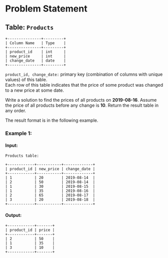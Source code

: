 
# Problem Statement
## Table:  `Products`
```
+---------------+---------+
| Column Name   | Type    |
+---------------+---------+
| product_id    | int     |
| new_price     | int     |
| change_date   | date    |
+---------------+---------+
```
`product_id, change_date:` primary key (combination of columns with unique values) of this table.\
Each row of this table indicates that the price of some product was changed to a new price at some date.

Write a solution to find the prices of all products on  **2019-08-16**. Assume the price of all products before any change is  **10**. Return the result table in any order.

The result format is in the following example.

### Example 1:
#### Input:
`Products table:`
```
+------------+-----------+-------------+
| product_id | new_price | change_date |
+------------+-----------+-------------+
| 1          | 20        | 2019-08-14  |
| 2          | 50        | 2019-08-14  |
| 1          | 30        | 2019-08-15  |
| 1          | 35        | 2019-08-16  |
| 2          | 65        | 2019-08-17  |
| 3          | 20        | 2019-08-18  |
+------------+-----------+-------------+
```
#### Output:
```
+------------+-------+
| product_id | price |
+------------+-------+
| 2          | 50    |
| 1          | 35    |
| 3          | 10    |
+------------+-------+
```
